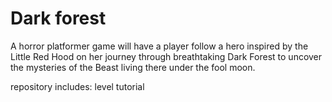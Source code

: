 # Dark forest
A horror platformer game will have a player follow a hero inspired by the Little Red Hood on her journey through breathtaking Dark Forest to uncover the mysteries of the Beast living there under the fool moon.

repository includes:
level tutorial
